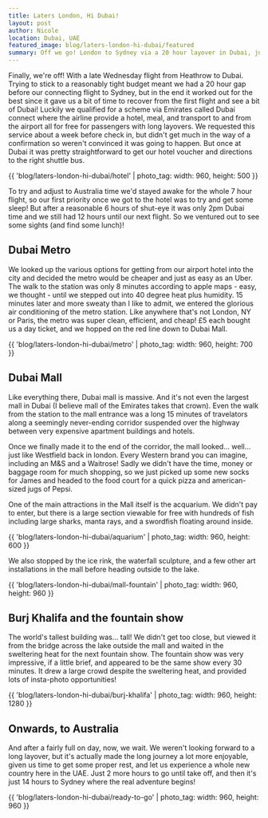 ```yaml
---
title: Laters London, Hi Dubai!
layout: post
author: Nicole
location: Dubai, UAE
featured_image: blog/laters-london-hi-dubai/featured
summary: Off we go! London to Sydney via a 20 hour layover in Dubai, just enough time for a nap and some sightseeing.
---
```


Finally, we're off! With a late Wednesday flight from Heathrow to Dubai. Trying to stick to a reasonably tight budget meant we had a 20 hour gap before our connecting flight to Sydney, but in the end it worked out for the best since it gave us a bit of time to recover from the first flight and see a bit of Dubai! Luckily we qualified for a scheme via Emirates called Dubai connect where the airline provide a hotel, meal, and transport to and from the airport all for free for passengers with long layovers. We requested this service about a week before check in, but didn't get much in the way of a confirmation so weren't convinced it was going to happen. But once at Dubai it was pretty straightforward to get our hotel voucher and directions to the right shuttle bus.

{{ 'blog/laters-london-hi-dubai/hotel' | photo_tag: width: 960, height: 500 }}

To try and adjust to Australia time we'd stayed awake for the whole 7 hour flight, so our first priority once we got to the hotel was to try and get some sleep! But after a reasonable 6 hours of shut-eye it was only 2pm Dubai time and we still had 12 hours until our next flight. So we ventured out to see some sights (and find some lunch)!

## Dubai Metro

We looked up the various options for getting from our airport hotel into the city and decided the metro would be cheaper and just as easy as an Uber. The walk to the station was only 8 minutes according to apple maps - easy, we thought - until we stepped out into 40 degree heat plus humidity. 15 minutes later and more sweaty than I like to admit, we entered the glorious air conditioning of the metro station. Like anywhere that's not London, NY or Paris, the metro was super clean, efficient, and cheap! £5 each bought us a day ticket, and we hopped on the red line down to Dubai Mall.

{{ 'blog/laters-london-hi-dubai/metro' | photo_tag: width: 960, height: 700 }}

## Dubai Mall

Like everything there, Dubai mall is massive. And it's not even the largest mall in Dubai (I believe mall of the Emirates takes that crown). Even the walk from the station to the mall entrance was a long 15 minutes of travelators along a seemingly never-ending corridor suspended over the highway between very expensive apartment buildings and hotels.

Once we finally made it to the end of the corridor, the mall looked... well... just like Westfield back in london. Every Western brand you can imagine, including an M&S and a Waitrose! Sadly we didn't have the time, money or baggage room for much shopping, so we just picked up some new socks for James and headed to the food court for a quick pizza and american-sized jugs of Pepsi.

One of the main attractions in the Mall itself is the acquarium. We didn't pay to enter, but there is a large section viewable for free with hundreds of fish including large sharks, manta rays, and a swordfish floating around inside.

{{ 'blog/laters-london-hi-dubai/aquarium' | photo_tag: width: 960, height: 600 }}

We also stopped by the ice rink, the waterfall sculpture, and a few other art installations in the mall before heading outside to the lake.

{{ 'blog/laters-london-hi-dubai/mall-fountain' | photo_tag: width: 960, height: 960 }}

## Burj Khalifa and the fountain show

The world's tallest building was... tall! We didn't get too close, but viewed it from the bridge across the lake outside the mall and waited in the sweltering heat for the next fountain show. The fountain show was very impressive, if a little brief, and appeared to be the same show every 30 minutes. It drew a large crowd despite the sweltering heat, and provided lots of insta-photo opportunities!

{{ 'blog/laters-london-hi-dubai/burj-khalifa' | photo_tag: width: 960, height: 1280 }}

## Onwards, to Australia

And after a fairly full on day, now, we wait. We weren't looking forward to a long layover, but it's actually made the long journey a lot more enjoyable, given us time to get some proper rest, and let us experience a whole new country here in the UAE. Just 2 more hours to go until take off, and then it's just 14 hours to Sydney where the real adventure begins!

{{ 'blog/laters-london-hi-dubai/ready-to-go' | photo_tag: width: 960, height: 960 }}
